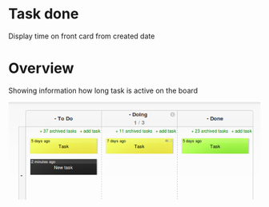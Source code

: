 # Task done
Display time on front card from created date

# Overview
Showing information how long task is active on the board

![preview](preview.png)

